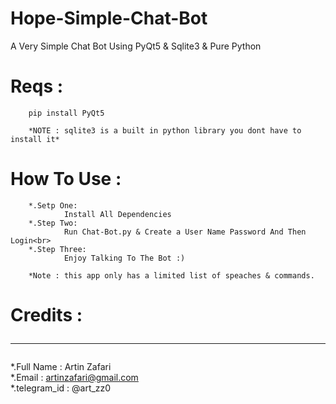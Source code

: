 # Hope-Simple-Chat-Bot


A Very Simple Chat Bot Using PyQt5 &amp; Sqlite3 &amp; Pure Python




# Reqs :
        pip install PyQt5
        
        *NOTE : sqlite3 is a built in python library you dont have to install it*


# How To Use :

        *.Setp One:
                Install All Dependencies
        *.Step Two:
                Run Chat-Bot.py & Create a User Name Password And Then Login<br>
        *.Step Three:
                Enjoy Talking To The Bot :)
       
        *Note : this app only has a limited list of speaches & commands.

# Credits :<br><hr>
*.Full Name : Artin Zafari<br>
*.Email : artinzafari@gmail.com<br>
*.telegram_id : @art_zz0
